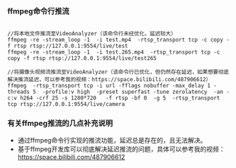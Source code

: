 

### ffmpeg命令行推流

~~~

//将本地文件推流至VideoAnalyzer（该命令行未经优化，延迟较大）
ffmpeg -re -stream_loop -1  -i test.mp4  -rtsp_transport tcp -c copy -f rtsp rtsp://127.0.0.1:9554/live/test
ffmpeg -re -stream_loop -1  -i test.265.mp4  -rtsp_transport tcp -c copy -f rtsp rtsp://127.0.0.1:9554/live/test265

//将摄像头视频流推流至VideoAnalyzer（该命令行已优化，但仍然存在延迟，如果想要彻底解决推流延迟，可以参考我的视频：https://space.bilibili.com/487906612）
ffmpeg  -rtsp_transport tcp -i url -fflags nobuffer -max_delay 1 -threads 5  -profile:v high  -preset superfast -tune zerolatency  -an -c:v h264 -crf 25 -s 1280*720   -f rtsp -bf 0  -g 5  -rtsp_transport tcp rtsp://127.0.0.1:9554/live/camera

~~~


### 有关ffmpeg推流的几点补充说明

* 通过ffmpeg命令行实现的推流功能，延迟总是存在的，且无法解决。
* 基于ffmpeg开发库可以彻底解决延迟推流的问题，具体可以参考我的视频：https://space.bilibili.com/487906612
